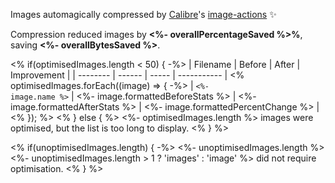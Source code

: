 Images automagically compressed by [Calibre](https://calibreapp.com)'s [image-actions](https://github.com/marketplace/actions/image-actions) ✨

Compression reduced images by <strong><%- overallPercentageSaved %>%</strong>, saving <strong><%- overallBytesSaved %></strong>.

<% if(optimisedImages.length < 50) { -%>
| Filename | Before | After | Improvement |
| -------- | ------ | ----- | ----------- |
<% optimisedImages.forEach((image) => { -%>
| <code><%- image.name %></code> | <%- image.formattedBeforeStats %> | <%- image.formattedAfterStats %> | <%- image.formattedPercentChange %> |
<% }); %>
<% } else { %>
<%- optimisedImages.length %> images were optimised, but the list is too long to display.
<% } %>

<% if(unoptimisedImages.length) { -%>
<%- unoptimisedImages.length %> <%- unoptimisedImages.length > 1 ? 'images' : 'image' %> did not require optimisation.
<% } %>
